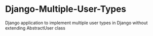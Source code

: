 # Django-Multiple-User-Types
Django application to implement multiple user types in Django without extending AbstractUser class
